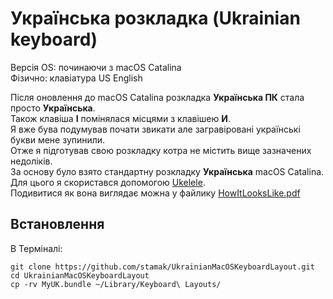 # Українська розкладка (Ukrainian keyboard) 

Версія OS: починаючи з macOS Catalina  
Фізично: клавіатура US English  

Після оновлення до macOS Catalina розкладка **Українська ПК** стала просто **Українська**.  
Також клавіша **І** помінялася місцями з клавішею **И**.  
Я вже бува подумував почати звикати але загравіровані українські букви мене зупинили.  
Отже я підготував свою розкладку котра не містить вище зазначених недоліків.  
За основу було взято стандартну розкладку **Українська** macOS Catalina.  
Для цього я скористався допомогою [Ukelele](https://software.sil.org/ukelele/).  
Подивитися як вона виглядає можна у файлику [HowItLooksLike.pdf](https://github.com/stamak/UkrainianMacOSKeyboardLayout/blob/master/HowItLooksLike.pdf)  

## Встановлення

В Терміналі:
```shell
git clone https://github.com/stamak/UkrainianMacOSKeyboardLayout.git
cd UkrainianMacOSKeyboardLayout
cp -rv MyUK.bundle ~/Library/Keyboard\ Layouts/
```

